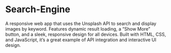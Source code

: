 # Search-Engine
A responsive web app that uses the Unsplash API to search and display images by keyword. Features dynamic result loading, a “Show More” button, and a sleek, responsive design for all devices. Built with HTML, CSS, and JavaScript, it’s a great example of API integration and interactive UI design.
